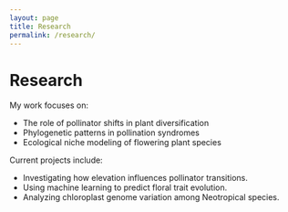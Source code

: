 ```yaml
---
layout: page
title: Research
permalink: /research/
---
```


# Research

My work focuses on:
- The role of pollinator shifts in plant diversification
- Phylogenetic patterns in pollination syndromes
- Ecological niche modeling of flowering plant species

Current projects include:
- Investigating how elevation influences pollinator transitions.
- Using machine learning to predict floral trait evolution.
- Analyzing chloroplast genome variation among Neotropical species.
